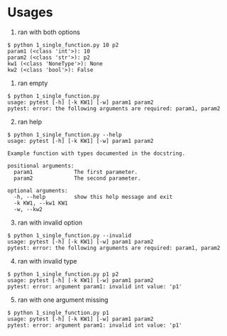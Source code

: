 # Usages
1. ran with both options
```shell script
$ python 1_single_function.py 10 p2
param1 (<class 'int'>): 10
param2 (<class 'str'>): p2
kw1 (<class 'NoneType'>): None
kw2 (<class 'bool'>): False
```

1. ran empty
```shell script
$ python 1_single_function.py
usage: pytest [-h] [-k KW1] [-w] param1 param2
pytest: error: the following arguments are required: param1, param2
```

2. ran help
```shell script
$ python 1_single_function.py --help
usage: pytest [-h] [-k KW1] [-w] param1 param2

Example function with types documented in the docstring.

positional arguments:
  param1             The first parameter.
  param2             The second parameter.

optional arguments:
  -h, --help         show this help message and exit
  -k KW1, --kw1 KW1
  -w, --kw2
```

3. ran with invalid option
```shell script
$ python 1_single_function.py --invalid
usage: pytest [-h] [-k KW1] [-w] param1 param2
pytest: error: the following arguments are required: param1, param2
```

4. ran with invalid type
```shell script
$ python 1_single_function.py p1 p2
usage: pytest [-h] [-k KW1] [-w] param1 param2
pytest: error: argument param1: invalid int value: 'p1'
```

5. ran with one argument missing
```shell script
$ python 1_single_function.py p1
usage: pytest [-h] [-k KW1] [-w] param1 param2
pytest: error: argument param1: invalid int value: 'p1'
```
